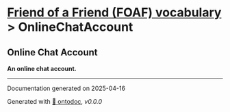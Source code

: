 # [Friend of a Friend (FOAF) vocabulary](../homepage.md) > OnlineChatAccount

## Online Chat Account

**An online chat account.**



---

Documentation generated on 2025-04-16

Generated with [📑 ontodoc](https://github.com/StephaneBranly/ontodoc), *v0.0.0*